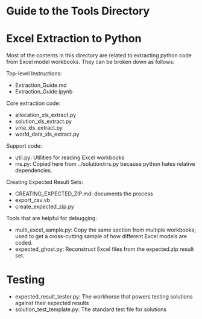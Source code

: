 # Guide to the Tools Directory

# Excel Extraction to Python

Most of the contents in this directory are related to extracting python code from Excel model workbooks.
They can be broken down as follows:

Top-level Instructions:
 * Extraction_Guide.md
 * Extraction_Guide.ipynb

Core extraction code:
 * allocation_xls_extract.py
 * solution_xls_extract.py
 * vma_xls_extract.py
 * world_data_xls_extract.py

Support code:
 * util<area>.py:  Utilities for reading Excel workbooks
 * rrs<area>.py: Copied here from ../solution/rrs.py because python hates relative dependencies.

Creating Expected Result Sets:
 * CREATING_EXPECTED_ZIP.md: documents the process
 * export_csv.vb
 * create_expected_zip.py

Tools that are helpful for debugging:
 * multi_excel_sample.py:  Copy the same section from multiple workbooks; used to get a cross-cutting sample of how different Excel models are coded.
 * expected_ghost.py: Reconstruct Excel files from the expected.zip result set.


# Testing

 * expected_result_tester.py:  The workhorse that powers testing solutions against their expected results
 * solution_test_template.py:  The standard test file for solutions
